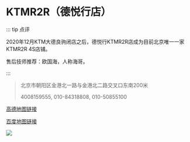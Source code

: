 # KTMR2R（德悦行店）

::: tip 点评

2020年12月KTM大德良驹闭店之后，德悦行KTMR2R店成为目前北京唯一一家KTMR2R 4S店铺。

售后技师推荐：欧国海，人称海哥。

:::

> 北京市朝阳区金港北一路与金港北二路交叉口东南200米
>
> 4008159555, 010-84318808, 010-50855100


[高德地图链接](https://surl.amap.com/5pKgpo8s3UA)

[百度地图链接](https://j.map.baidu.com/21/CK3)


![](https://cdn.jsdelivr.net/gh/EngrZhou/MoYouClubPic@master/2021/20210401161958.jpg)